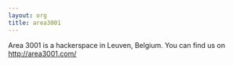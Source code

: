 ```yaml
---
layout: org
title: area3001
---
```

Area 3001 is a hackerspace in Leuven, Belgium. You can find us on http://area3001.com/
